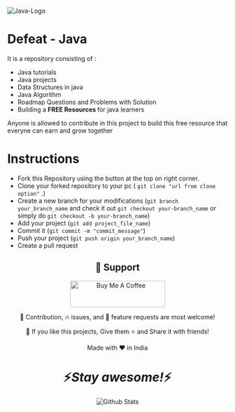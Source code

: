 
![Java-Logo](https://user-images.githubusercontent.com/98956159/193762108-ae021ff5-170e-4464-a877-c3c2c88cd327.png)

Defeat - Java
=============
It is a repository consisting of : 
- Java tutorials
- Java projects
- Data Structures in java 
- Java Algorithm 
- Roadmap Questions and Problems with Solution
- Building a <strong> FREE Resources </strong> for java learners 

Anyone is allowed to contribute in this project to build this free resource that everyne can earn and grow together

Instructions
=============

- Fork this Repository using the button at the top on right corner.
- Clone your forked repository to your pc ( `git clone "url from clone option"` .)
- Create a new branch for your modifications (`git branch your_branch_name` and check it out `git checkout your-branch_name` or simply do `git checkout -b your-branch_name`)
- Add your project (`git add project_file_name`)
- Commit it (`git commit -m "commit_message"`)
- Push your project (`git push origin your_branch_name`)
- Create a pull request


<h2 align="center">🤝 Support</h2>

<p align="center">
<a href="https://www.buymeacoffee.com/samtripathi" target="_blank"><img src="https://cdn.buymeacoffee.com/buttons/v2/default-green.png" alt="Buy Me A Coffee" style="height: 60px !important;width: 217px !important;" ></a>
</p>

<p align="center">🎀 Contribution, 🔥 issues, and 🥮 feature requests are most welcome!</p>

<p align="center">💙 If you like this projects, Give them ⭐ and Share it with friends!</p>
</p>
<p align="center">Made with ❤️ in India</p>

<h1 align='center'>⚡️<i>Stay awesome!</i>⚡️</h1>

<p align="center">
        <img src="https://raw.githubusercontent.com/mayhemantt/mayhemantt/Update/svg/Bottom.svg" alt="Github Stats" />
</p>
